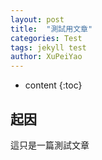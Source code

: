 ```yaml
---
layout: post
title:  "測試用文章"
categories: Test
tags: jekyll test
author: XuPeiYao
---
```


* content
{:toc}

## 起因
這只是一篇測試文章
